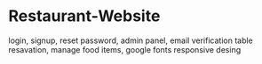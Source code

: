 # Restaurant-Website

login, signup, reset password, admin panel, email verification
table resavation, manage food items, google fonts
responsive desing

